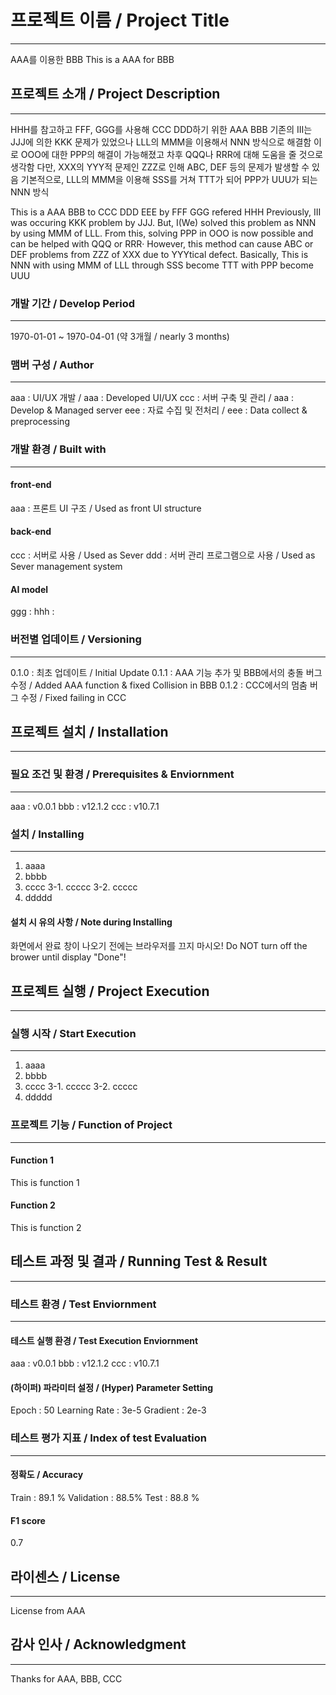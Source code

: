 
# 프로젝트 이름 / Project Title
 ---
 AAA를 이용한 BBB
 This is a AAA for BBB

## 프로젝트 소개 / Project Description
---
 HHH를 참고하고 FFF, GGG를 사용해 CCC DDD하기 위한 AAA BBB
 기존의 III는 JJJ에 의한 KKK 문제가 있었으나 LLL의 MMM을 이용해서 NNN 방식으로 해결함
 이로 OOO에 대한 PPP의 해결이 가능해졌고 차후 QQQ나 RRR에 대해 도움을 줄 것으로 생각함
 다만, XXX의 YYY적 문제인 ZZZ로 인해 ABC, DEF 등의 문제가 발생할 수 있음
 기본적으로, LLL의 MMM을 이용해 SSS를 거쳐 TTT가 되어 PPP가 UUU가 되는 NNN 방식

 This is a AAA BBB to CCC DDD EEE by FFF GGG refered HHH
 Previously, III was occuring KKK problem by JJJ. But, I(We) solved this problem as NNN
 by using MMM of LLL. 
 From this, solving PPP in OOO is now possible and can be helped with QQQ or RRR·
 However, this method can cause ABC or DEF problems from ZZZ of XXX due to YYYtical defect.
 Basically, This is NNN with using MMM of LLL through SSS become TTT with PPP become UUU


### 개발 기간 / Develop Period
---
 1970-01-01 ~ 1970-04-01 (약 3개월 / nearly 3 months)

### 맴버 구성 / Author
---
 aaa : UI/UX 개발 / aaa : Developed UI/UX
 ccc : 서버 구축 및 관리 / aaa : Develop & Managed server
 eee : 자료 수집 및 전처리 / eee : Data collect & preprocessing

### 개발 환경 / Built with
---
#### front-end
 aaa : 프론트 UI 구조 / Used as front UI structure

#### back-end
 ccc : 서버로 사용 / Used as Sever
 ddd : 서버 관리 프로그램으로 사용 / Used as Sever management system

#### AI model
 ggg : 
 hhh : 

### 버전별 업데이트 / Versioning
---
0.1.0 : 최초 업데이트 / Initial Update
0.1.1 : AAA 기능 추가 및 BBB에서의 충돌 버그 수정 / Added AAA function & fixed Collision in BBB
0.1.2 : CCC에서의 멈춤 버그 수정 / Fixed failing in CCC

## 프로젝트 설치 /  Installation
---
### 필요 조건 및 환경 / Prerequisites & Enviornment
---
aaa : v0.0.1
bbb : v12.1.2
ccc : v10.7.1

### 설치 / Installing
---
1. aaaa
2. bbbb
3. cccc
3-1. ccccc
3-2. ccccc
4. ddddd

#### 설치 시 유의 사항 / Note during Installing
화면에서 완료 창이 나오기 전에는 브라우저를 끄지 마시오!
Do NOT turn off the brower until display "Done"!

## 프로젝트 실행 / Project Execution
---
### 실행 시작 / Start Execution
---
1. aaaa
2. bbbb
3. cccc
3-1. ccccc
3-2. ccccc
4. ddddd

### 프로젝트 기능 / Function of Project
---
#### Function 1
This is function 1

#### Function 2
This is function 2

## 테스트 과정 및 결과 / Running Test & Result
---
### 테스트 환경 / Test Enviornment
---
#### 테스트 실행 환경 / Test Execution Enviornment
aaa : v0.0.1
bbb : v12.1.2
ccc : v10.7.1

#### (하이퍼) 파라미터 설정 / (Hyper) Parameter Setting
Epoch : 50
Learning Rate : 3e-5
Gradient : 2e-3

### 테스트 평가 지표 / Index of test Evaluation 
---
#### 정확도 / Accuracy
Train : 89.1 %
Validation : 88.5%
Test : 88.8 %

#### F1 score
0.7

## 라이센스 / License
---
License from AAA

## 감사 인사 / Acknowledgment
---
Thanks for AAA, BBB, CCC


